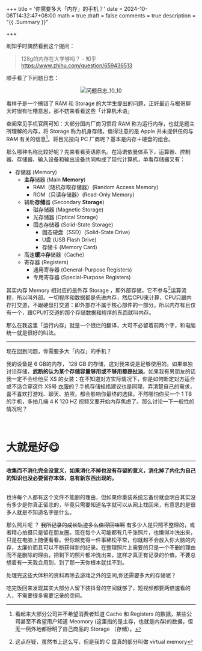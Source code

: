 +++
title = '你需要多大「内存」的手机？'
date = 2024-10-08T14:32:47+08:00
math = true 
draft = false
comments = true
description = "{{ .Summary }}"

+++

刷知乎时偶然看到这个提问：

> 128g的内存在大学够吗？ - 知乎
> https://www.zhihu.com/question/659436513

顺手看了下问题日志：

<div style="display: flex; justify-content: center; flex-direction: column; align-items: center;">
  <img src="/images/问题日志_10_10.png" alt="问题日志_10_10" class="img-apple">
  <small style="text-align: center;"> </small>
</div>

看样子是一个搞错了 RAM 和 Storage 的大学生提出的问题，正好最近与根哥聊天时很有吐槽意思，那不妨来看看这些「计算机术语」

查阅常见手机官网可知：大部分国内厂商习惯将 RAM 称为运行内存，也就是题主所理解的内存，将 Storage 称为机身存储。值得注意的是 Apple 并未提供任何与 RAM 有关的信息[^1]。将目光投向 PC 厂商呢？基本是内存＋硬盘的组合。

那么哪种名称比较好呢？先来看看英语原名。在冯诺依曼体系下，运算器、控制器、存储器、输入设备和输出设备共同构成了现代计算机，单看存储器又有：

* 存储器 (Memory)
   * **主存**储器 (Main **Memory**)
      * RAM（随机存取存储器）(Random Access Memory)
      * ROM（只读存储器）(Read-Only Memory)
   * 辅助**存储**器 (Secondary **Storage**)
      * 磁存储器 (Magnetic Storage)
      * 光存储器 (Optical Storage)
      * 固态存储器 (Solid-State Storage)
         * 固态硬盘（SSD）(Solid-State Drive)
         * U盘 (USB Flash Drive)
         * 存储卡 (Memory Card)
   * 高速**缓**冲**存**储器（Cache）
   * 寄存器 (Registers)
      * 通用寄存器 (General-Purpose Registers)
      * 专用寄存器 (Special-Purpose Registers)

其实内存 Memory 相对应的是外存 Storage ，即外部存储，它不参与[^2]运算流程，所以叫外部。一切程序和数据都是先进内存，然后CPU来计算，CPU只跟内存打交道，不跟硬盘打交道：即外部存不属于核心部件的一部分。所以内存有且仅有一个，跟CPU打交道的那个存储数据和程序的东西就叫内存。

那么在我这里「运行内存」就是一个很烂的翻译，大可不必留着前两个字，和电脑统一就是很好的叫法。

---

现在回到问题，你需要多大「内存」的手机？

我的设备是 6 GB的内存， 128 GB 的存储，这对我来说是足够使用的。如果单独讨论存储，**武断的认为某个存储容量够用或不够用都是扯淡**。如果我有男朋友的话我一定不会给他买 XS 的女装：在不知道对方实际情况下，你是如何断定对方适合或不适合穿这件 XS号 [衣服](https://world.taobao.com/item/640826102183.htm?spm=a21wu.10013406-tw.taglist-content.5.53ed1db1z6NdC5)的？手机存储规格建议也是同理，弄清楚自己的需求，喜不喜欢打游戏、聊天、拍照，都会影响你最终的选择。不然哪怕你买一个 1 TB 的手机，多拍几端 4 K 120 HZ 视频又要开始内存焦虑了。那么讨论一下一般性的情况呢？

<br>

# 大就是好😋



---

**收集而不消化完全没意义，如果消化不掉也没有存留的意义，消化掉了内化为自己的知识也没必要留存本体，总有新东西出现的。**

<br>
也许每个人都有这个文件不能删的理由，但如果你重装系统忘备份就会明白其实没有多少是你真正留恋的，毕竟只需要知道名字就可以从网上找回来，有意思的是很多人就是不知道名字是什么。

那么照片呢 ？ ~~我所记录的成长轨迹多么值得回味啊~~ 有多少人是只照不整理的，或者精心拍摄只是留在朋友圈。现在每个人可能都有几千张照片，也懒得冲洗出来，只是在电脑上随便看看。但你越觉得一件事稀松平常，你就越不会放入你大脑的内存，太廉价而且可以不断获得新的纪录。在整理照片上需要的只是一个不删的理由而不是删除的理由，把剩下的照片都冲洗出来，这样才真正有记录的价值。不要总想着有一天我会用到，到了那一天你根本就找不到。

处理完这些大体积的资料再除去游戏之外的空间,你还需要多大的存储呢？

吃完饭回来发现其实大部分人留下装抖音的空间就够了，短视频都要两倍速看的人，不需要很多需要记录的空间。



[^1]:看起来大部分公司并不希望消费者知道 Cache 和 Registers 的数据，某些公司甚至不希望用户知道 Meomory (这里指的是主存，也就是内存)的数据，但无一例外地都标明了自己商品的 Storage （存储）。
[^2]:这点存疑，虽然书上这么写，但是我的 C 盘真的部分叫做 virtual memory
